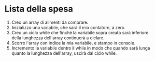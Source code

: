 # Lista della spesa

1. Creo un array di alimenti da comprare.
2. Inizializzo una variabile, che sarà il mio contatore, a zero.
3. Creo un ciclo while che finché la variabile sopra creata sarà inferiore della lunghezza dell'array continuerà a ciclare.
4. Scorro l'array con indice la mia variabile, e stampo in console.
5. Incremento la variabile dentro il while in modo che quando sarà lunga quanto la lunghezza dell'array, uscirà dal ciclo while.
